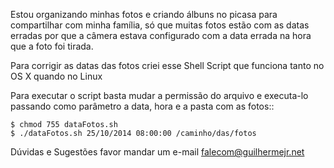 Estou organizando minhas fotos e criando álbuns no picasa para compartilhar com minha família, só que muitas fotos estão com as datas erradas por que a câmera estava configurado com a data errada na hora que a foto foi tirada.

Para corrigir as datas das fotos criei esse Shell Script que funciona tanto no OS X quando no Linux

Para executar o script basta mudar a permissão do arquivo e executa-lo passando como parâmetro a data, hora e a pasta com as fotos::

	$ chmod 755 dataFotos.sh
	$ ./dataFotos.sh 25/10/2014 08:00:00 /caminho/das/fotos

Dúvidas e Sugestões favor mandar um e-mail falecom@guilhermejr.net